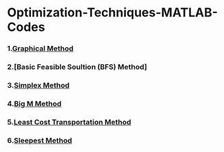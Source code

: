 # Optimization-Techniques-MATLAB-Codes

### 1.[Graphical Method]
### 2.[Basic Feasible Soultion (BFS) Method]
### 3.[Simplex Method]
### 4.[Big M Method]
### 5.[Least Cost Transportation Method]
### 6.[Sleepest Method]

[Graphical Method]: https://github.com/vamanpreet/Optimization-Techniques-MATLAB-Codes/blob/main/Graphical_method.m
[Basic Feasible Solution (BFS) Method]: https://github.com/vamanpreet/Optimization-Techniques-MATLAB-Codes/blob/main/Basic_feasible.m
[Simplex Method]: https://github.com/vamanpreet/Optimization-Techniques-MATLAB-Codes/blob/main/Simplex_method.m
[Big M Method]: https://github.com/vamanpreet/Optimization-Techniques-MATLAB-Codes/blob/main/BigM.m
[Least Cost Transportation Method]: https://github.com/vamanpreet/Optimization-Techniques-MATLAB-Codes/blob/main/least_cost.m
[Sleepest Method]: https://github.com/vamanpreet/Optimization-Techniques-MATLAB-Codes/blob/main/sleepest_method.m
